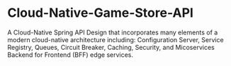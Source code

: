# Cloud-Native-Game-Store-API
A Cloud-Native Spring API Design that incorporates many elements of a modern cloud-native architecture including:  Configuration Server, Service Registry, Queues, Circuit Breaker, Caching, Security, and Micoservices Backend for Frontend (BFF) edge services.
